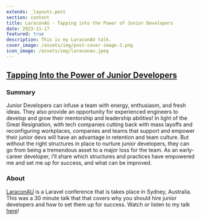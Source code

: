 ```yaml
---
extends: _layouts.post
section: content
title: LaraconAU - Tapping into the Power of Junior Developers
date: 2023-11-17
featured: true
description: This is my LaraconAU talk.
cover_image: /assets/img/post-cover-image-2.png
icon_image: /assets/img/laraconau.jpeg
---
```


<h2><a href="https://www.youtube.com/watch?v=-XTNIehN4mU">Tapping Into the Power of Junior Developers</a></h2>

<h3>Summary</h3>
Junior Developers can infuse a team with energy, enthusiasm, and fresh ideas. They also provide an opportunity for experienced engineers to develop and grow their mentorship and leadership abilities! In light of the Great Resignation, with tech companies cutting back with mass layoffs and reconfiguring workplaces, companies and teams that support and empower their junior devs will have an advantage in retention and team culture. But without the right structures in place to nurture junior developers, they can go from being a tremendous asset to a major loss for the team. As an early-career developer, I’ll share which structures and practices have empowered me and set me up for success, and what can be improved.

<h3>About</h3>
<a href="https://laracon.au/">LaraconAU</a> is a Laravel conference that is takes place in Sydney, Australia. This was a 30 minute talk that that covers why you should hire junior developers and how to set them up for success. Watch or listen to my talk <a href="https://www.youtube.com/watch?v=-XTNIehN4mU">here</a>!
